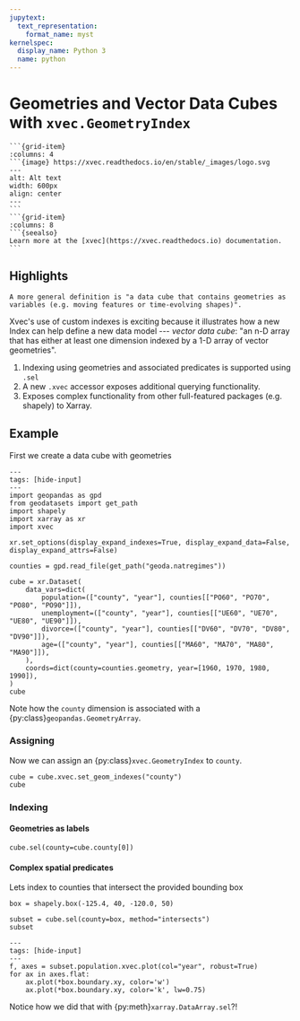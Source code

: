 ```yaml
---
jupytext:
  text_representation:
    format_name: myst
kernelspec:
  display_name: Python 3
  name: python
---
```


# Geometries and Vector Data Cubes with `xvec.GeometryIndex`

````{grid} 12
```{grid-item}
:columns: 4
```{image} https://xvec.readthedocs.io/en/stable/_images/logo.svg
---
alt: Alt text
width: 600px
align: center
---
```
```{grid-item}
:columns: 8
```{seealso}
Learn more at the [xvec](https://xvec.readthedocs.io) documentation.
```
````

## Highlights

```{margin}
A more general definition is "a data cube that contains geometries as variables (e.g. moving features or time-evolving shapes)".
```

Xvec's use of custom indexes is exciting because it illustrates how a new Index can help define a new data model --- _vector data cube_: "an n-D array that has either at least one dimension indexed by a 1-D array of vector geometries".

1. Indexing using geometries and associated predicates is supported using `.sel`
1. A new `.xvec` accessor exposes additional querying functionality.
1. Exposes complex functionality from other full-featured packages (e.g. shapely) to Xarray.

## Example

First we create a data cube with geometries

```{code-cell}
---
tags: [hide-input]
---
import geopandas as gpd
from geodatasets import get_path
import shapely
import xarray as xr
import xvec

xr.set_options(display_expand_indexes=True, display_expand_data=False, display_expand_attrs=False)

counties = gpd.read_file(get_path("geoda.natregimes"))

cube = xr.Dataset(
    data_vars=dict(
        population=(["county", "year"], counties[["PO60", "PO70", "PO80", "PO90"]]),
        unemployment=(["county", "year"], counties[["UE60", "UE70", "UE80", "UE90"]]),
        divorce=(["county", "year"], counties[["DV60", "DV70", "DV80", "DV90"]]),
        age=(["county", "year"], counties[["MA60", "MA70", "MA80", "MA90"]]),
    ),
    coords=dict(county=counties.geometry, year=[1960, 1970, 1980, 1990]),
)
cube
```

Note how the `county` dimension is associated with a {py:class}`geopandas.GeometryArray`.

### Assigning

Now we can assign an {py:class}`xvec.GeometryIndex` to `county`.

```{code-cell}
cube = cube.xvec.set_geom_indexes("county")
cube
```

### Indexing

#### Geometries as labels

```{code-cell}
cube.sel(county=cube.county[0])
```

#### Complex spatial predicates

Lets index to counties that intersect the provided bounding box

```{code-cell}
box = shapely.box(-125.4, 40, -120.0, 50)

subset = cube.sel(county=box, method="intersects")
subset
```

```{code-cell}
---
tags: [hide-input]
---
f, axes = subset.population.xvec.plot(col="year", robust=True)
for ax in axes.flat:
    ax.plot(*box.boundary.xy, color='w')
    ax.plot(*box.boundary.xy, color='k', lw=0.75)
```

Notice how we did that with {py:meth}`xarray.DataArray.sel`?!
